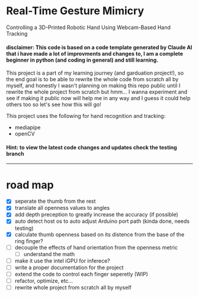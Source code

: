 # Real-Time Gesture Mimicry
 Controlling a 3D-Printed Robotic Hand Using Webcam-Based Hand Tracking

#### disclaimer: This code is based on a code template generated by Claude AI that i have made a lot of improvments and changes to, I am a complete beginner in python (and coding in general) and still learning.

This project is a part of my learning journey (and garduation project!), so the end goal is to be able to rewrite the whole code from scratch all by myself, and honestly I wasn't planning on making this repo public until I rewrite the whole project from scratch but hmm... I wanna experiment and see if making it public now will help me in any way and I guess it could help others too so let's see how this will go!

This project uses the following for hand recognition and tracking:
- mediapipe
- openCV

#### Hint: to view the latest code changes and updates check the testing branch

---

# road map
- [x] seperate the thumb from the rest
- [x] translate all openness values to angles
- [x] add depth preception to greatly increase the accuracy (if possible)
- [x] auto detect host os to auto adjust Arduino port path (kinda done, needs testing)
- [x] calculate thumb openness based on its distence from the base of the ring finger?
- [ ] decouple the effects of hand orientation from the openness metric
     - [ ] understand the math
- [ ] make it use the intel iGPU for inferece?
- [ ] write a proper documentation for the project
- [ ] extend the code to control each finger seperetly (WIP)
- [ ] refactor, optimize, etc...
- [ ] rewrite whole project from scratch all by myself
